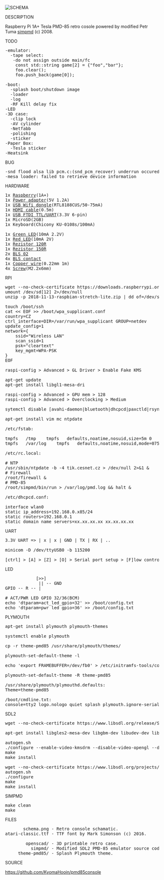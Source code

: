 ![SCHEMA](https://github.com/kyomahooin/pmd85console/raw/master/schema.png "schema")

DESCRIPTION

Raspberry Pi 1A+ Tesla PMD-85 retro cosole powered by modified Petr Tuma <a href="https://github.com/ceresek/simpmd">simpmd</a> (c) 2008.

TODO

<pre>
-emulator:
  -tape select:
   -do not assign outside main/fc
    const std::string game[2] = {"foo","bar"};
    foo.clear();
    foo.push_back(game[0]);

-boot:
  -splash boot/shutdown image
  -loader
  -log
  -RF Kill delay fix
-LED
-3D case:
  -clip lock
  -AV cylinder
  -Netfabb
  -polishing
  -sticker
-Paper Box:
  -Tesla sticker
-Heatsink
</pre>

BUG

<pre>
-snd flood alsa lib pcm.c:(snd_pcm_recover) underrun occured
-mesa loader: failed to retrieve device information
</pre>

HARDWARE

<pre>
1x <a target="_blank" href="http://rpishop.cz/248-raspberry-pi-1a">Raspberry</a>(1A+)
1x <a target="_blank" href="https://www.ges.cz/cz/usb-napajec-napajeci-adapter-mw-5v-1-2a-sun-usb-GES07507424.html">Power adapter</a>(5V 1.2A)
1x <a target="_blank" href="https://www.mironet.cz/edimax-wireless-nano-usb-20-adapter-80211n-150mbps-sw-wps+dp117994/">USB Wifi dongle</a>(RTL8188CUS/50-75mA)
1x <a target="_blank" href="https://www.czc.cz/gembird-cablexpert-kabel-hdmi-hdmi-0-5m-1-4-m-m-stineny-zlacene-kontakty-cerna/248060/produkt">HDMI cable</a>(0.5m)
1x <a target="_blank" href="https://www.aliexpress.com/item/New-High-Quality-USB-To-TTL-Serial-Module-FTDI-FT232RL-USB-3-3V-5V-To-TTL/32971767031.html">USB FTDI TTL/UART</a>(3.3V 6-pin)
1x MicroSD(2GB)
1x Keyboard(Chicony KU-0108s/100mA)

1x <a target="_blank" href="https://www.ges.cz/cz/l-934gd-GES10700054.html">Green LED</a>(10mA 2.2V)
1x <a target="_blank" href="https://www.ges.cz/cz/l-934id-GES10701762.html">Red LED</a>(10mA 2V)
1x <a target="_blank" href="https://www.ges.cz/cz/rm0207-120r-1-GES05300318.html">Rezistor 120R</a>
1x <a target="_blank" href="https://www.ges.cz/cz/rm0207-150r-1-GES05300319.html">Rezistor 150R</a>
2x <a target="_blank" href="https://www.ges.cz/cz/bls-02-GES06614037.html">BLS 02</a>
4x <a target="_blank" href="https://www.ges.cz/cz/bls-contacts-GES06614047.html">BLS contact</a>
1x <a target="_blank" href="https://www.ges.cz/cz/tas-c130-0-GES13004464.html">Copper wire</a>(0.22mm 1m)
4x <a target="_blank" href="https://www.ges.cz/cz/esst-m2-2x6-GES06814889.html">Screw</a>(M2.2x6mm)
</pre>

RPI

<pre>
wget --no-check-certificate https://downloads.raspberrypi.org/raspbian_lite_latest
umount /dev/sd[12] 2>/dev/null
unzip -p 2018-11-13-raspbian-stretch-lite.zip | dd of=/dev/sda bs=4M

touch /boot/ssh
cat << EOF >> /boot/wpa_supplicant.conf
country=CZ
ctrl_interface=DIR=/var/run/wpa_supplicant GROUP=netdev
update_config=1
network={
	ssid="Wireless LAN"
	scan_ssid=1
	psk="cleartext"
	key_mgmt=WPA-PSK
}
EOF

raspi-config > Advanced > GL Driver > Enable Fake KMS

apt-get update
apt-get install libgl1-mesa-dri

raspi-config > Advanced > GPU mem > 128
raspi-config > Advanced > Overclocking > Medium

sytemctl disable [avahi-daemon|bluetooth|dhcpcd|paxctld|rsync|triggerhappy|nfs-client.target|systemd-timesyncd|apt-daily|apt-daily-upgrade]

apt-get install vim mc ntpdate

/etc/fstab:

tmpfs	/tmp	tmpfs	defaults,noatime,nosuid,size=5m	0	0
tmpfs	/var/log	tmpfs	defaults,noatime,nosuid,mode=0755,size=5m	0	0

/etc/rc.local:

# NTP
/usr/sbin/ntpdate -b -4 tik.cesnet.cz > /dev/null 2>&1 &
# Firewall
/root/firewall &
# PMD-85
/root/simpmd/bin/run > /var/log/pmd.log && halt &

/etc/dhcpcd.conf:

interface wlan0
static ip_address=192.168.0.x85/24
static routers=192.168.0.1
static domain_name_servers=xx.xx.xx.xx xx.xx.xx.xx
</pre>

UART

<pre>
3.3V UART => | x | x | GND | TX | RX | ..

minicom -D /dev/ttyUSB0 -b 115200

[ctrl] > [A] > [Z] > [O] > Serial port setup > [F]low control > Off  
</pre>

LED

<pre>
            [>>]
             || -- GND
GPIO -- R -- | 

# ACT/PWR LED GPIO 32/36(BCM)
echo 'dtparam=act_led_gpio=32' >> /boot/config.txt
echo 'dtparam=pwr_led_gpio=36' >> /boot/config.txt
</pre>

PLYMOUTH

<pre>
apt-get install plymouth plymouth-themes

systemctl enable plymouth

cp -r theme-pmd85 /usr/share/plymouth/themes/

plymouth-set-default-theme -l

echo 'export FRAMEBUFFER=/dev/fb0' > /etc/initramfs-tools/conf.d/fb0

plymouth-set-default-theme -R theme-pmd85

/usr/share/plymouth/plymouthd.defaults:
Theme=theme-pmd85

/boot/cmdline.txt:
console=tty2 logo.nologo quiet splash plymouth.ignore-serial-consoles vt.global_cursor_default=0
</pre>

SDL2

<pre>
wget --no-check-certificate https://www.libsdl.org/release/SDL2-2.0.9.tar.gz

apt-get install libgles2-mesa-dev libgbm-dev libudev-dev libasound2-dev liblzma-dev

autogen.sh
./configure --enable-video-kmsdrm --disable-video-opengl --disable-video-x11 --disable-video-rpi
make
make install

wget --no-check-certificate https://www.libsdl.org/projects/SDL_ttf/release/SDL2_ttf-2.0.15.tar.gz
autogen.sh
./configure
make
make install
</pre>

SIMPMD

<pre>
make clean
make
</pre>

FILES

<pre>
       schema.png - Retro console schamatic.    
atari-classic.ttf - TTF font by Mark Simonson (c) 2016.

        openscad/ - 3D printable retro case.
          simpmd/ - Modified SDL2 PMD-85 emulator source code by Petr Tuma (c) 2008.
     theme-pmd85/ - Splash Plymouth theme.
</pre>

SOURCE

https://github.com/KyomaHooin/pmd85console


